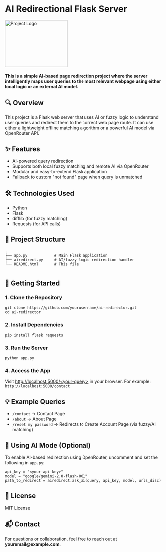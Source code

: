 <!DOCTYPE html>
<html lang="en">
<head>
  <meta charset="UTF-8">
  <meta name="viewport" content="width=device-width, initial-scale=1">
</head>
<body>

  <div class="center">
    <h1>AI Redirectional Flask Server</h1>
    <img src="https://github.com/user-attachments/assets/f98e9efa-f266-4afe-8947-393ae7e0c0af" width="200" height="150" alt="Project Logo">
    <h4>This is a simple AI-based page redirection project where the server intelligently maps user queries to the most relevant webpage using either local logic or an external AI model.</h4>
  </div>

  <h2>🔍 Overview</h2>
  <p>This project is a Flask web server that uses AI or fuzzy logic to understand user queries and redirect them to the correct web page route. It can use either a lightweight offline matching algorithm or a powerful AI model via OpenRouter API.</p>

  <h2>✨ Features</h2>
  <ul>
    <li>AI-powered query redirection</li>
    <li>Supports both local fuzzy matching and remote AI via OpenRouter</li>
    <li>Modular and easy-to-extend Flask application</li>
    <li>Fallback to custom "not found" page when query is unmatched</li>
  </ul>

  <h2>🛠️ Technologies Used</h2>
  <ul>
    <li>Python</li>
    <li>Flask</li>
    <li>difflib (for fuzzy matching)</li>
    <li>Requests (for API calls)</li>
  </ul>

  <h2>📁 Project Structure</h2>
  <pre><code>.
├── app.py            # Main Flask application
├── airedirect.py     # AI/fuzzy logic redirection handler
└── README.html       # This file
  </code></pre>

  <h2>🚀 Getting Started</h2>
  <h3>1. Clone the Repository</h3>
  <pre><code>git clone https://github.com/yourusername/ai-redirector.git
cd ai-redirector</code></pre>

  <h3>2. Install Dependencies</h3>
  <pre><code>pip install flask requests</code></pre>

  <h3>3. Run the Server</h3>
  <pre><code>python app.py</code></pre>

  <h3>4. Access the App</h3>
  <p>Visit <a href="http://localhost:5000/query">http://localhost:5000/&lt;your-query&gt;</a> in your browser. For example: <code>http://localhost:5000/contact</code></p>

  <h2>💡 Example Queries</h2>
  <ul>
    <li><code>/contact</code> → Contact Page</li>
    <li><code>/about</code> → About Page</li>
    <li><code>/reset my password</code> → Redirects to Create Account Page (via fuzzy/AI matching)</li>
  </ul>

  <h2>🔐 Using AI Mode (Optional)</h2>
  <p>To enable AI-based redirection using OpenRouter, uncomment and set the following in <code>app.py</code>:</p>
  <pre><code>api_key = "&lt;your-api-key&gt;"
model = "google/gemini-2.0-flash-001"
path_to_redirect = airedirect.ask_ai(query, api_key, model, urls_disc)</code></pre>

  <h2>📄 License</h2>
  <p>MIT License</p>

  <h2>📬 Contact</h2>
  <p>For questions or collaboration, feel free to reach out at <strong>youremail@example.com</strong>.</p>

</body>
</html>
